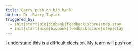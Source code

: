 ```yaml
---
title: Barry push on bio bank
author: Dr. Barry Taylor
triggered_by:
  - init|start|bio|biobank|feedback|score|step|stay
  - init|start|mice|biobank|feedback|score|step|stay
---
```

I understand this is a difficult decision. My team will push on.
